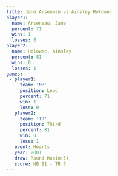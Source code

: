 ```yaml
---
title: Jane Arseneau vs Ainsley Holowec
player1:                
  name: Arseneau, Jane  
  percent: 71           
  wins: 1               
  losses: 0             
player2:                
  name: Holowec, Ainsley
  percent: 81           
  wins: 0               
  losses: 1             
games:
 - player1:        
     team: 'NB'    
     position: Lead
     percent: 71   
     win: 1        
     loss: 0       
   player2:         
     team: 'TR'     
     position: Third
     percent: 81    
     win: 0         
     loss: 1        
   event: Hearts       
   year: 2001          
   draw: Round Robin(5)
   score: NB 11 - TR 5 
---
```

